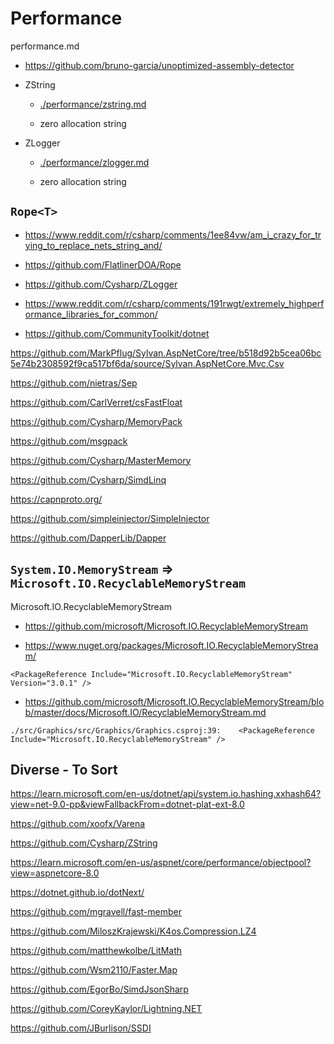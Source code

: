 # Performance

performance.md

*   https://github.com/bruno-garcia/unoptimized-assembly-detector

*   ZString

    *   [./performance/zstring.md](./performance/zstring.md)

    *   zero allocation string

*   ZLogger

    *   [./performance/zlogger.md](./performance/zlogger.md)

    *   zero allocation string

## `Rope<T>`

*   https://www.reddit.com/r/csharp/comments/1ee84vw/am_i_crazy_for_trying_to_replace_nets_string_and/

*   https://github.com/FlatlinerDOA/Rope

*   https://github.com/Cysharp/ZLogger


*   https://www.reddit.com/r/csharp/comments/191rwgt/extremely_highperformance_libraries_for_common/

*   https://github.com/CommunityToolkit/dotnet




https://github.com/MarkPflug/Sylvan.AspNetCore/tree/b518d92b5cea06bc5e74b2308592f9ca517bf6da/source/Sylvan.AspNetCore.Mvc.Csv

https://github.com/nietras/Sep

https://github.com/CarlVerret/csFastFloat

https://github.com/Cysharp/MemoryPack

https://github.com/msgpack

https://github.com/Cysharp/MasterMemory

https://github.com/Cysharp/SimdLinq

https://capnproto.org/

https://github.com/simpleinjector/SimpleInjector

https://github.com/DapperLib/Dapper

## `System.IO.MemoryStream` => `Microsoft.IO.RecyclableMemoryStream`

Microsoft.IO.RecyclableMemoryStream

*   https://github.com/microsoft/Microsoft.IO.RecyclableMemoryStream

*   https://www.nuget.org/packages/Microsoft.IO.RecyclableMemoryStream/

```
<PackageReference Include="Microsoft.IO.RecyclableMemoryStream" Version="3.0.1" />
```

*   https://github.com/microsoft/Microsoft.IO.RecyclableMemoryStream/blob/master/docs/Microsoft.IO/RecyclableMemoryStream.md

```
./src/Graphics/src/Graphics/Graphics.csproj:39:    <PackageReference Include="Microsoft.IO.RecyclableMemoryStream" />
```

## Diverse - To Sort


https://learn.microsoft.com/en-us/dotnet/api/system.io.hashing.xxhash64?view=net-9.0-pp&viewFallbackFrom=dotnet-plat-ext-8.0

https://github.com/xoofx/Varena

https://github.com/Cysharp/ZString

https://learn.microsoft.com/en-us/aspnet/core/performance/objectpool?view=aspnetcore-8.0

https://dotnet.github.io/dotNext/

https://github.com/mgravell/fast-member

https://github.com/MiloszKrajewski/K4os.Compression.LZ4

https://github.com/matthewkolbe/LitMath

https://github.com/Wsm2110/Faster.Map

https://github.com/EgorBo/SimdJsonSharp

https://github.com/CoreyKaylor/Lightning.NET

https://github.com/JBurlison/SSDI

